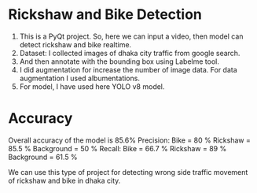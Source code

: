 # Rickshaw and Bike Detection

1. This is a PyQt project. So, here we can input a video, then model can detect rickshaw and bike realtime. 
2. Dataset: I collected images of dhaka city traffic from google search.
3. And then annotate with the bounding box using Labelme tool.
4. I did augmentation for increase the number of image data. For data augmentation I used albumentations.
5. For model, I have used here YOLO v8 model.


# Accuracy
Overall accuracy of the model is 85.6%
Precision: Bike = 80 %
           Rickshaw = 85.5 % 
           Background = 50 %
Recall: Bike = 66.7 %
        Rickshaw = 89 %
        Background = 61.5 %


We can use this type of project for detecting wrong side traffic movement of rickshaw and bike in dhaka city.        
